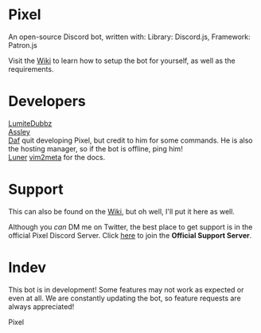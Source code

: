 # Pixel
An open-source Discord bot, written with: Library: Discord.js, Framework: Patron.js

Visit the <a href="https://github.com/LumiteDubbz/Pixel/wiki">Wiki</a> to learn how to setup the bot for yourself, as well as the requirements.

# Developers

<a href="https://twitter.com/lumitedubbz">LumiteDubbz</a><br>
<a href="https://github.com/assley">Assley</a><br>
<a href="https://github.com/dafscode">Daf</a> quit developing Pixel, but credit to him for some commands. He is also the hosting manager, so if the bot is offline, ping him!<br>
<a href="https://github.com/Marathxnz">Luner</a>
<a href="https://github.com/vim2meta">vim2meta</a> for the docs.

# Support

This can also be found on the <a href="https://github.com/LumiteDubbz/Pixel/wiki">Wiki</a>, but oh well, I'll put it here as well.

Although you <em>can</em> DM me on Twitter, the best place to get support is in the official Pixel Discord Server. Click <a href="https://discord.me/pixelsupport"><u>here</u></a> to join the <strong>Official Support Server</strong>.

# Indev

This bot is in development! Some features may not work as expected or even at all. We are constantly updating the bot, so feature requests are always appreciated!

Pixel
